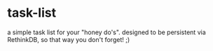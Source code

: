 # task-list

a simple task list for your "honey do's".  designed to be persistent via RethinkDB, so that way you don't forget! ;)
